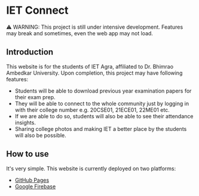 # IET Connect
⚠️ WARNING: This project is still under intensive development. Features may break and sometimes, even the web app may not load.
## Introduction
This website is for the students of IET Agra, affiliated to Dr. Bhimrao Ambedkar University.
Upon completion, this project may have following features:
* Students will be able to download previous year examination papers for their exam prep.
* They will be able to connect to the whole community just by logging in with their college number e.g. 20CSE01, 21ECE01, 22ME01 etc.
* If we are able to do so, students will also be able to see their attendance insights.
* Sharing college photos and making IET a better place by the students will also be possible.
## How to use
It's very simple. This website is currently deployed on two platforms:
* [GitHub Pages](https://heydevanand.github.io/ietconnect.github.io/)
* [Google Firebase](ietconnect.web.app)
